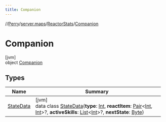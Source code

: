 ```yaml
---
title: Companion
---
```

//[Perry](../../../../index.html)/[server.maps](../../index.html)/[ReactorStats](../index.html)/[Companion](index.html)



# Companion



[jvm]\
object [Companion](index.html)



## Types


| Name | Summary |
|---|---|
| [StateData](-state-data/index.html) | [jvm]<br>data class [StateData](-state-data/index.html)(**type**: [Int](https://kotlinlang.org/api/latest/jvm/stdlib/kotlin/-int/index.html), **reactItem**: [Pair](https://kotlinlang.org/api/latest/jvm/stdlib/kotlin/-pair/index.html)<[Int](https://kotlinlang.org/api/latest/jvm/stdlib/kotlin/-int/index.html), [Int](https://kotlinlang.org/api/latest/jvm/stdlib/kotlin/-int/index.html)>?, **activeSkills**: [List](https://kotlinlang.org/api/latest/jvm/stdlib/kotlin.collections/-list/index.html)<[Int](https://kotlinlang.org/api/latest/jvm/stdlib/kotlin/-int/index.html)>?, **nextState**: [Byte](https://kotlinlang.org/api/latest/jvm/stdlib/kotlin/-byte/index.html)) |

